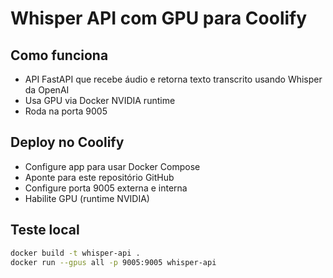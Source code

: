 # Whisper API com GPU para Coolify

## Como funciona

- API FastAPI que recebe áudio e retorna texto transcrito usando Whisper da OpenAI
- Usa GPU via Docker NVIDIA runtime
- Roda na porta 9005

## Deploy no Coolify

- Configure app para usar Docker Compose
- Aponte para este repositório GitHub
- Configure porta 9005 externa e interna
- Habilite GPU (runtime NVIDIA)

## Teste local

```bash
docker build -t whisper-api .
docker run --gpus all -p 9005:9005 whisper-api
